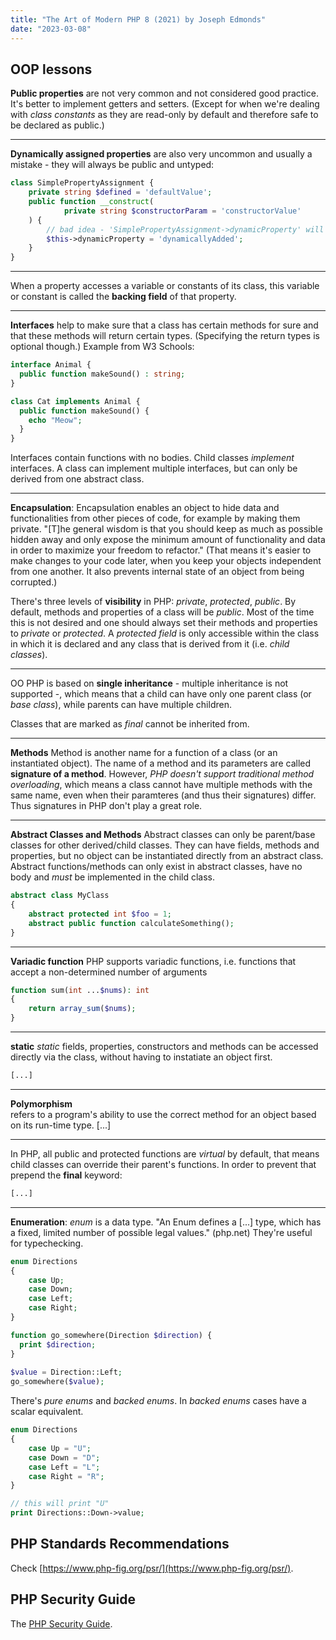 ```yaml
---
title: "The Art of Modern PHP 8 (2021) by Joseph Edmonds"
date: "2023-03-08"
---
```


## OOP lessons

**Public properties** are not very common and not considered good practice. It's better to implement getters and setters. (Except for when we're dealing with *class constants* as they are read-only by default and therefore safe to be declared as public.)

---

**Dynamically assigned properties** are also very uncommon and usually a mistake - they will always be public and untyped:

```php
class SimplePropertyAssignment {
    private string $defined = 'defaultValue';
    public function __construct(
            private string $constructorParam = 'constructorValue'
    ) {
        // bad idea - 'SimplePropertyAssignment->dynamicProperty' will be public and untyped
        $this->dynamicProperty = 'dynamicallyAdded'; 
    }
}
```
---

When a property accesses a variable or constants of its class, this variable or constant is called the **backing field** of that property.

---

**Interfaces** help to make sure that a class has certain methods for sure and that these methods will return certain types. (Specifying the return types is optional though.)
Example from W3 Schools:
```php
interface Animal {
  public function makeSound() : string;
}

class Cat implements Animal {
  public function makeSound() {
    echo "Meow";
  }
}
```
Interfaces contain functions with no bodies. Child classes *implement* interfaces. A class can implement multiple interfaces, but can only be derived from one abstract class.

---

**Encapsulation**: Encapsulation enables an object to hide data and functionalities from other pieces of code, for example by making them private. "[T]he general wisdom is that you should keep as much as possible hidden away and only expose the minimum amount of functionality and data in order to maximize your freedom to refactor." (That means it's easier to make changes to your code later, when you keep your objects independent from one another. It also prevents internal state of an object from being corrupted.)

There's three levels of **visibility** in PHP: *private*, *protected*, *public*. By default, methods and properties of a class will be *public*. Most of the time this is not desired and one should always set their methods and properties to *private* or *protected*.
A *protected field* is only accessible within the class in which it is declared and any class that is derived from it (i.e. *child classes*).

---

OO PHP is based on **single inheritance** - multiple inheritance is not supported -, which means that a child can have only one parent class (or *base class*), while parents can have multiple children. 

Classes that are marked as *final* cannot be inherited from.

---

**Methods**
Method is another name for a function of a class (or an instantiated object). The name of a method and its parameters are called **signature of a method**. However, *PHP doesn't support traditional method overloading*, which means a class cannot have multiple methods with the same name, even when their paramteres (and thus their signatures) differ. Thus signatures in PHP don't play a great role.

---

**Abstract Classes and Methods**
Abstract classes can only be parent/base classes for other derived/child classes. They can have fields, methods and properties, but no object can be instantiated directly from an abstract class. Abstract functions/methods can only exist in abstract classes, have no body and *must* be implemented in the child class.
```php
abstract class MyClass
{
    abstract protected int $foo = 1;
    abstract public function calculateSomething();
}
``` 

---

**Variadic function**
PHP supports variadic functions, i.e. functions that accept a non-determined number of arguments 

```php
function sum(int ...$nums): int
{
    return array_sum($nums);
}
```

---

**static**
*static* fields, properties, constructors and methods can be accessed directly via the class, without having to instatiate an object first.

```php
[...]
```

---

**Polymorphism**  
refers to a program's ability to use the correct method for an object based on its run-time type.
[...]

---

In PHP, all public and protected functions are *virtual* by default, that means child classes can override their parent's functions. In order to prevent that prepend the **final** keyword:
```php
[...]
```

---
**Enumeration**: *enum* is a data type. "An Enum defines a [...] type, which has a fixed, limited number of possible legal values." (php.net) They're useful for typechecking.
```php
enum Directions
{
    case Up;
    case Down;
    case Left;
    case Right;
}

function go_somewhere(Direction $direction) { 
  print $direction;
}
 
$value = Direction::Left;
go_somewhere($value);
```
There's *pure enums* and *backed enums*. In *backed enums* cases have a scalar equivalent.
```php
enum Directions
{
    case Up = "U";
    case Down = "D";
    case Left = "L";
    case Right = "R";
}

// this will print "U"
print Directions::Down->value;
```

## PHP Standards Recommendations

Check [https://www.php-fig.org/psr/](https://www.php-fig.org/psr/).

## PHP Security Guide

The [PHP Security Guide](https://privacyaustralia.net/phpsec/projects/guide).